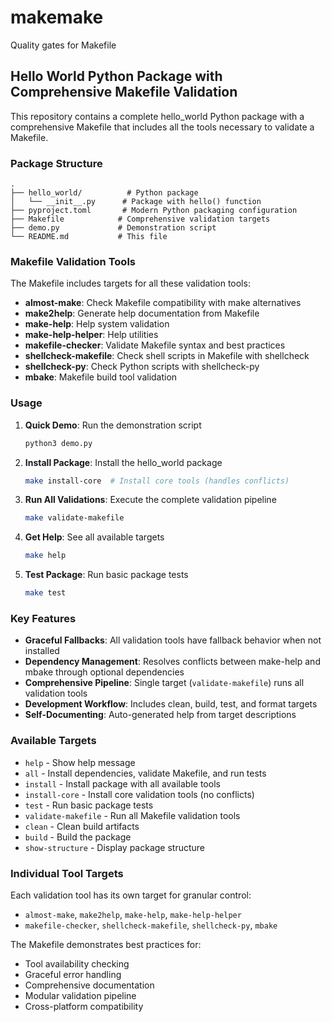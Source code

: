 # makemake
Quality gates for Makefile

## Hello World Python Package with Comprehensive Makefile Validation

This repository contains a complete hello_world Python package with a comprehensive Makefile that includes all the tools necessary to validate a Makefile.

### Package Structure

```
.
├── hello_world/          # Python package
│   └── __init__.py      # Package with hello() function
├── pyproject.toml       # Modern Python packaging configuration
├── Makefile            # Comprehensive validation targets
├── demo.py             # Demonstration script
└── README.md           # This file
```

### Makefile Validation Tools

The Makefile includes targets for all these validation tools:

- **almost-make**: Check Makefile compatibility with make alternatives
- **make2help**: Generate help documentation from Makefile
- **make-help**: Help system validation
- **make-help-helper**: Help utilities
- **makefile-checker**: Validate Makefile syntax and best practices
- **shellcheck-makefile**: Check shell scripts in Makefile with shellcheck
- **shellcheck-py**: Check Python scripts with shellcheck-py
- **mbake**: Makefile build tool validation

### Usage

1. **Quick Demo**: Run the demonstration script
   ```bash
   python3 demo.py
   ```

2. **Install Package**: Install the hello_world package
   ```bash
   make install-core  # Install core tools (handles conflicts)
   ```

3. **Run All Validations**: Execute the complete validation pipeline
   ```bash
   make validate-makefile
   ```

4. **Get Help**: See all available targets
   ```bash
   make help
   ```

5. **Test Package**: Run basic package tests
   ```bash
   make test
   ```

### Key Features

- **Graceful Fallbacks**: All validation tools have fallback behavior when not installed
- **Dependency Management**: Resolves conflicts between make-help and mbake through optional dependencies
- **Comprehensive Pipeline**: Single target (`validate-makefile`) runs all validation tools
- **Development Workflow**: Includes clean, build, test, and format targets
- **Self-Documenting**: Auto-generated help from target descriptions

### Available Targets

- `help` - Show help message
- `all` - Install dependencies, validate Makefile, and run tests
- `install` - Install package with all available tools
- `install-core` - Install core validation tools (no conflicts)
- `test` - Run basic package tests
- `validate-makefile` - Run all Makefile validation tools
- `clean` - Clean build artifacts
- `build` - Build the package
- `show-structure` - Display package structure

### Individual Tool Targets

Each validation tool has its own target for granular control:
- `almost-make`, `make2help`, `make-help`, `make-help-helper`
- `makefile-checker`, `shellcheck-makefile`, `shellcheck-py`, `mbake`

The Makefile demonstrates best practices for:
- Tool availability checking
- Graceful error handling
- Comprehensive documentation
- Modular validation pipeline
- Cross-platform compatibility
